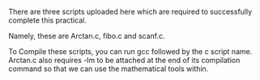 There are three scripts uploaded here which are required to successfully complete this practical.

Namely, these are Arctan.c, fibo.c and scanf.c.

To Compile these scripts, you can run gcc followed by the c script name. Arctan.c also requires -lm to be attached at the end of its compilation command so that we can use the mathematical tools within.

